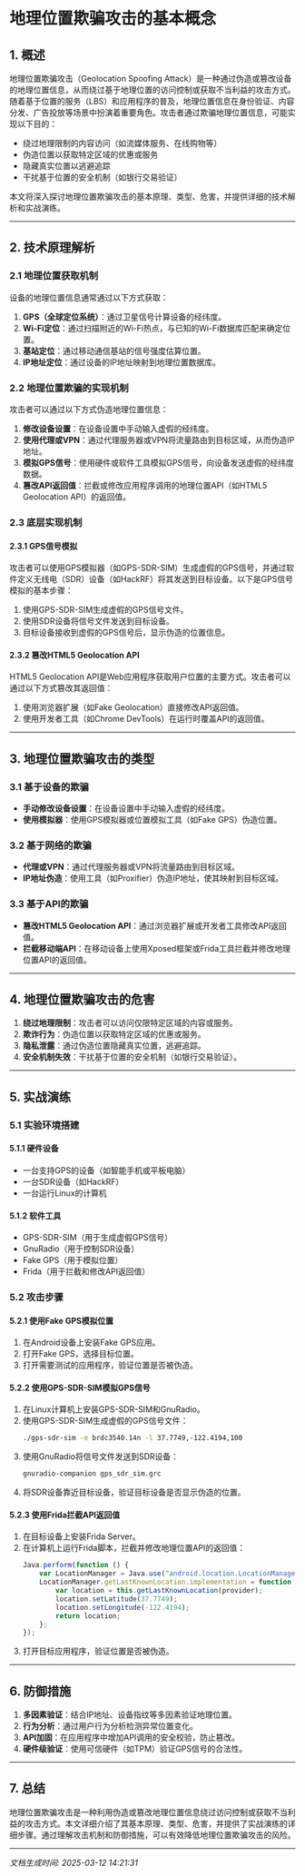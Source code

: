 # 地理位置欺骗攻击的基本概念

## 1. 概述

地理位置欺骗攻击（Geolocation Spoofing Attack）是一种通过伪造或篡改设备的地理位置信息，从而绕过基于地理位置的访问控制或获取不当利益的攻击方式。随着基于位置的服务（LBS）和应用程序的普及，地理位置信息在身份验证、内容分发、广告投放等场景中扮演着重要角色。攻击者通过欺骗地理位置信息，可能实现以下目的：

- 绕过地理限制的内容访问（如流媒体服务、在线购物等）
- 伪造位置以获取特定区域的优惠或服务
- 隐藏真实位置以逃避追踪
- 干扰基于位置的安全机制（如银行交易验证）

本文将深入探讨地理位置欺骗攻击的基本原理、类型、危害，并提供详细的技术解析和实战演练。

---

## 2. 技术原理解析

### 2.1 地理位置获取机制

设备的地理位置信息通常通过以下方式获取：

1. **GPS（全球定位系统）**：通过卫星信号计算设备的经纬度。
2. **Wi-Fi定位**：通过扫描附近的Wi-Fi热点，与已知的Wi-Fi数据库匹配来确定位置。
3. **基站定位**：通过移动通信基站的信号强度估算位置。
4. **IP地址定位**：通过设备的IP地址映射到地理位置数据库。

### 2.2 地理位置欺骗的实现机制

攻击者可以通过以下方式伪造地理位置信息：

1. **修改设备设置**：在设备设置中手动输入虚假的经纬度。
2. **使用代理或VPN**：通过代理服务器或VPN将流量路由到目标区域，从而伪造IP地址。
3. **模拟GPS信号**：使用硬件或软件工具模拟GPS信号，向设备发送虚假的经纬度数据。
4. **篡改API返回值**：拦截或修改应用程序调用的地理位置API（如HTML5 Geolocation API）的返回值。

### 2.3 底层实现机制

#### 2.3.1 GPS信号模拟

攻击者可以使用GPS模拟器（如GPS-SDR-SIM）生成虚假的GPS信号，并通过软件定义无线电（SDR）设备（如HackRF）将其发送到目标设备。以下是GPS信号模拟的基本步骤：

1. 使用GPS-SDR-SIM生成虚假的GPS信号文件。
2. 使用SDR设备将信号文件发送到目标设备。
3. 目标设备接收到虚假的GPS信号后，显示伪造的位置信息。

#### 2.3.2 篡改HTML5 Geolocation API

HTML5 Geolocation API是Web应用程序获取用户位置的主要方式。攻击者可以通过以下方式篡改其返回值：

1. 使用浏览器扩展（如Fake Geolocation）直接修改API返回值。
2. 使用开发者工具（如Chrome DevTools）在运行时覆盖API的返回值。

---

## 3. 地理位置欺骗攻击的类型

### 3.1 基于设备的欺骗

- **手动修改设备设置**：在设备设置中手动输入虚假的经纬度。
- **使用模拟器**：使用GPS模拟器或位置模拟工具（如Fake GPS）伪造位置。

### 3.2 基于网络的欺骗

- **代理或VPN**：通过代理服务器或VPN将流量路由到目标区域。
- **IP地址伪造**：使用工具（如Proxifier）伪造IP地址，使其映射到目标区域。

### 3.3 基于API的欺骗

- **篡改HTML5 Geolocation API**：通过浏览器扩展或开发者工具修改API返回值。
- **拦截移动端API**：在移动设备上使用Xposed框架或Frida工具拦截并修改地理位置API的返回值。

---

## 4. 地理位置欺骗攻击的危害

1. **绕过地理限制**：攻击者可以访问仅限特定区域的内容或服务。
2. **欺诈行为**：伪造位置以获取特定区域的优惠或服务。
3. **隐私泄露**：通过伪造位置隐藏真实位置，逃避追踪。
4. **安全机制失效**：干扰基于位置的安全机制（如银行交易验证）。

---

## 5. 实战演练

### 5.1 实验环境搭建

#### 5.1.1 硬件设备

- 一台支持GPS的设备（如智能手机或平板电脑）
- 一台SDR设备（如HackRF）
- 一台运行Linux的计算机

#### 5.1.2 软件工具

- GPS-SDR-SIM（用于生成虚假GPS信号）
- GnuRadio（用于控制SDR设备）
- Fake GPS（用于模拟位置）
- Frida（用于拦截和修改API返回值）

### 5.2 攻击步骤

#### 5.2.1 使用Fake GPS模拟位置

1. 在Android设备上安装Fake GPS应用。
2. 打开Fake GPS，选择目标位置。
3. 打开需要测试的应用程序，验证位置是否被伪造。

#### 5.2.2 使用GPS-SDR-SIM模拟GPS信号

1. 在Linux计算机上安装GPS-SDR-SIM和GnuRadio。
2. 使用GPS-SDR-SIM生成虚假的GPS信号文件：
   ```bash
   ./gps-sdr-sim -e brdc3540.14n -l 37.7749,-122.4194,100
   ```
3. 使用GnuRadio将信号文件发送到SDR设备：
   ```bash
   gnuradio-companion gps_sdr_sim.grc
   ```
4. 将SDR设备靠近目标设备，验证目标设备是否显示伪造的位置。

#### 5.2.3 使用Frida拦截API返回值

1. 在目标设备上安装Frida Server。
2. 在计算机上运行Frida脚本，拦截并修改地理位置API的返回值：
   ```javascript
   Java.perform(function () {
       var LocationManager = Java.use("android.location.LocationManager");
       LocationManager.getLastKnownLocation.implementation = function (provider) {
           var location = this.getLastKnownLocation(provider);
           location.setLatitude(37.7749);
           location.setLongitude(-122.4194);
           return location;
       };
   });
   ```
3. 打开目标应用程序，验证位置是否被伪造。

---

## 6. 防御措施

1. **多因素验证**：结合IP地址、设备指纹等多因素验证地理位置。
2. **行为分析**：通过用户行为分析检测异常位置变化。
3. **API加固**：在应用程序中增加API调用的安全校验，防止篡改。
4. **硬件级验证**：使用可信硬件（如TPM）验证GPS信号的合法性。

---

## 7. 总结

地理位置欺骗攻击是一种利用伪造或篡改地理位置信息绕过访问控制或获取不当利益的攻击方式。本文详细介绍了其基本原理、类型、危害，并提供了实战演练的详细步骤。通过理解攻击机制和防御措施，可以有效降低地理位置欺骗攻击的风险。

---

*文档生成时间: 2025-03-12 14:21:31*
